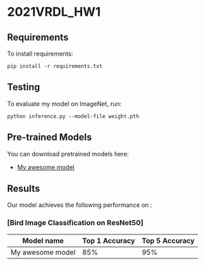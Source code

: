 # 2021VRDL_HW1


## Requirements

To install requirements:

```setup
pip install -r requirements.txt
```

## Testing

To evaluate my model on ImageNet, run:

```eval
python inference.py --model-file weight.pth 
```

## Pre-trained Models

You can download pretrained models here:

- [My awesome model](https://drive.google.com/weight.pth) 


## Results

Our model achieves the following performance on :

### [Bird Image Classification on ResNet50]

| Model name         | Top 1 Accuracy  | Top 5 Accuracy |
| ------------------ |---------------- | -------------- |
| My awesome model   |     85%         |      95%       |



